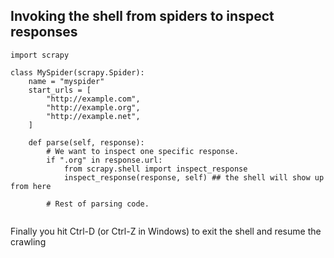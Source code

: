 ## Invoking the shell from spiders to inspect responses
```
import scrapy

class MySpider(scrapy.Spider):
    name = "myspider"
    start_urls = [
        "http://example.com",
        "http://example.org",
        "http://example.net",
    ]

    def parse(self, response):
        # We want to inspect one specific response.
        if ".org" in response.url:
            from scrapy.shell import inspect_response
            inspect_response(response, self) ## the shell will show up from here

        # Rest of parsing code.
        
```
Finally you hit Ctrl-D (or Ctrl-Z in Windows) to exit the shell and resume the crawling